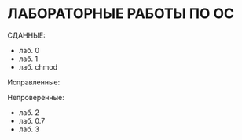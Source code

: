 # ЛАБОРАТОРНЫЕ РАБОТЫ ПО ОС

СДАННЫЕ:
- лаб. 0
- лаб. 1
- лаб. chmod

Исправленные: 


Непроверенные: 
- лаб. 2
- лаб. 0.7
- лаб. 3
